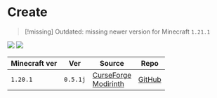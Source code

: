# Create

> [!missing] Outdated: missing newer version for Minecraft `1.21.1`

![](https://media.forgecdn.net/avatars/thumbnails/1065/184/256/256/638598725500886388.png)
![](https://youtu.be/rR8W-f9YhYA)

| Minecraft ver | Ver      | Source                                                                                                         | Repo                                                   |
| ------------- | -------- | -------------------------------------------------------------------------------------------------------------- | ------------------------------------------------------ |
| `1.20.1`      | `0.5.1j` | [CurseForge](https://www.curseforge.com/minecraft/mc-mods/create)<br>[Modirinth](https://modrinth.com/mod/create) | [GitHub](https://github.com/Creators-of-Create/Create) |
